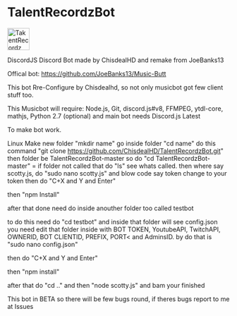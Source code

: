 # TalentRecordzBot

<img src="https://cdn.discordapp.com/attachments/263639645647142912/264362236913516545/vaavassvasv_copy.png" alt="TakentRecordz" style="width:50px;height:50px;">

DiscordJS Discord Bot made by ChisdealHD and remake from JoeBanks13

Offical bot: https://github.com/JoeBanks13/Music-Butt

This bot Rre-Configure by Chisdealhd, so not only musicbot got few client stuff too.

This Musicbot will require: Node.js, Git, discord.js#v8, FFMPEG, ytdl-core, mathjs, Python 2.7 (optional) and main bot needs Discord.js Latest

To make bot work.

Linux
Make new folder "mkdir name"
go inside folder "cd name"
do this command "git clone https://github.com/ChisdealHD/TalentRecordzBot.git"
then folder be TalentRecordzBot-master so do "cd TalentRecordzBot-master" = if folder not called that do "ls" see whats called.
then where say scotty.js, do "sudo nano scotty.js" and blow code say token change to your token
then do "C+X and Y and Enter"

then "npm Install"

after that done need do inside anouther folder too called testbot

to do this need do "cd testbot" and inside that folder will see config.json you need edit that folder inside with BOT TOKEN, YoutubeAPI, TwitchAPI, OWNERID, BOT CLIENTID, PREFIX, PORT< and AdminsID. by do that is "sudo nano config.json"

then do "C+X and Y and Enter"

then "npm install"

after that do "cd .." and then "node scotty.js" and bam your finished

This bot in BETA so there will be few bugs round, if theres bugs report to me at Issues
